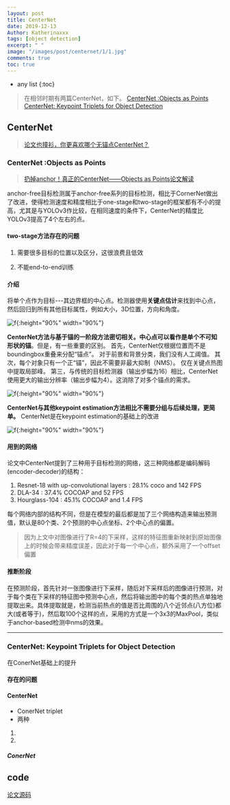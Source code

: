 ```yaml
---
layout: post
title: CenterNet
date: 2019-12-13
Author: Katherinaxxx
tags: [object detection]
excerpt: " "
image: "/images/post/centernet/1/1.jpg"
comments: true
toc: true
---
```


<head>
    <script src="https://cdn.mathjax.org/mathjax/latest/MathJax.js?config=TeX-AMS-MML_HTMLorMML" type="text/javascript"></script>
    <script type="text/x-mathjax-config">
        MathJax.Hub.Config({
            tex2jax: {
            skipTags: ['script', 'noscript', 'style', 'textarea', 'pre'],
            inlineMath: [['$','$']]
            }
        });
    </script>
</head>

* any list
{:toc}

> 在相邻时期有两篇CenterNet，如下。
[CenterNet :Objects as Points]()
[CenterNet: Keypoint Triplets for Object Detection](http://openaccess.thecvf.com/content_ICCV_2019/papers/Duan_CenterNet_Keypoint_Triplets_for_Object_Detection_ICCV_2019_paper.pdf)

## CenterNet

> [论文也撞衫，你更喜欢哪个无锚点CenterNet？](https://www.jiqizhixin.com/articles/2019-09-17-6)

### CenterNet :Objects as Points
> [扔掉anchor！真正的CenterNet——Objects as Points论文解读](https://zhuanlan.zhihu.com/p/66048276)

anchor-free目标检测属于anchor-free系列的目标检测，相比于CornerNet做出了改进，使得检测速度和精度相比于one-stage和two-stage的框架都有不小的提高，尤其是与YOLOv3作比较，在相同速度的条件下，CenterNet的精度比YOLOv3提高了4个左右的点。



#### two-stage方法存在的问题

1. 需要很多目标的位置以及区分，这很浪费且低效

2. 不能end-to-end训练

#### 介绍

将单个点作为目标---其边界框的中心点。检测器使用**关键点估计**来找到中心点，然后回归到所有其他目标属性，例如大小，3D位置，方向和角度。

![f](https://katherinaxxx.github.io/images/post/centernet/1/1.jpg#width-full){:height="90%" width="90%"}

**CenterNet方法与基于锚的一阶段方法密切相关。中心点可以看作是单个不可知形状的锚**。但是，有一些重要的区别。
首先，CenterNet仅根据位置而不是boundingbox重叠来分配“锚点”。 对于前景和背景分类，我们没有人工阈值。
其次，每个对象只有一个正“锚”，因此不需要非最大抑制（NMS）。 仅在关键点热图中提取局部峰。
第三，与传统的目标检测器（输出步幅为16）相比，CenterNet使用更大的输出分辨率（输出步幅为4）。这消除了对多个锚点的需求。

![f](https://katherinaxxx.github.io/images/post/centernet/1/mao.jpg#width-full){:height="90%" width="90%"}

**CenterNet与其他keypoint estimation方法相比不需要分组与后续处理，更简单。**
CenterNet是在keypoint estimation的基础上的改进

![f](https://katherinaxxx.github.io/images/post/centernet/1/lunwen.jpg#width-full){:height="90%" width="90%"}

#### 用到的网络

论文中CenterNet提到了三种用于目标检测的网络，这三种网络都是编码解码(encoder-decoder)的结构：

1. Resnet-18 with up-convolutional layers : 28.1% coco and 142 FPS
2. DLA-34 : 37.4% COCOAP and 52 FPS
3. Hourglass-104 : 45.1% COCOAP and 1.4 FPS

每个网络内部的结构不同，但是在模型的最后都是加了三个网络构造来输出预测值，默认是80个类、2个预测的中心点坐标、2个中心点的偏置。

> 因为上文中对图像进行了R=4的下采样，这样的特征图重新映射到原始图像上的时候会带来精度误差，因此对于每一个中心点，额外采用了一个offset偏置

#### 推断阶段

在预测阶段，首先针对一张图像进行下采样，随后对下采样后的图像进行预测，对于每个类在下采样的特征图中预测中心点，然后将输出图中的每个类的热点单独地提取出来。具体提取就是，检测当前热点的值是否比周围的八个近邻点(八方位)都大(或者等于)，然后取100个这样的点，采用的方式是一个3x3的MaxPool，类似于anchor-based检测中nms的效果。

---

### CenterNet: Keypoint Triplets for Object Detection

在ConerNet基础上的提升

#### 存在的问题

#### CenterNet

* ConerNet triplet
* 两种
1.
2.

##### ConerNet


## code

[论文源码](https://github.com/xingyizhou/CenterNet)
